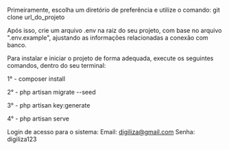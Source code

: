 Primeiramente, escolha um diretório de preferência e utilize o comando:
git clone url_do_projeto

Após isso, crie um arquivo .env na raiz do seu projeto, com base no arquivo ".env.example", ajustando as informações relacionadas a conexão com banco. 

Para instalar e iniciar o projeto de forma adequada, execute os seguintes comandos, dentro do seu terminal:


1° - composer install


2° - php artisan migrate --seed


3° - php artisan key:generate


4° - php artisan serve

Login de acesso para o sistema:
Email: digiliza@gmail.com
Senha: digiliza123
